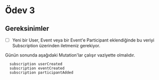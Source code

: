 # Ödev 3

## Gereksinimler
- [ ] Yeni bir User, Event veya bir Event'e Participant eklendiğinde bu veriyi Subscription üzerinden iletmeniz gerekiyor.

Günün sonunda aşağıdaki Mutation'lar çalışır vaziyette olmalıdır.

```
  subscription userCreated
  subscription eventCreated
  subscription participantAdded

```